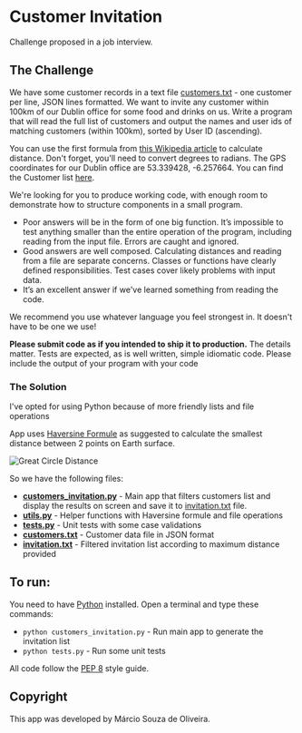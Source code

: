 # Customer Invitation

Challenge proposed in a job interview.

## The Challenge

We have some customer records in a text file [customers.txt](customers.txt) - one customer per line, JSON lines formatted. We want to invite any customer within 100km of our Dublin office for some food and drinks on us. Write a program that will read the full list of customers and output the names and user ids of matching customers (within 100km), sorted by User ID (ascending).

You can use the first formula from [this Wikipedia article](https://en.wikipedia.org/wiki/Great-circle_distance) to calculate distance. Don't forget, you'll need to convert degrees to radians.
The GPS coordinates for our Dublin office are 53.339428, -6.257664.
You can find the Customer list [here](customers.txt).

We're looking for you to produce working code, with enough room to demonstrate how to structure components in a small program.

- Poor answers will be in the form of one big function. It’s impossible to test anything smaller than the entire operation of the program, including reading from the input file. Errors are caught and ignored.
- Good answers are well composed. Calculating distances and reading from a file are separate concerns. Classes or functions have clearly defined responsibilities. Test cases cover likely problems with input data.
- It’s an excellent answer if we've learned something from reading the code.

We recommend you use whatever language you feel strongest in. It doesn't have to be one we use!

**Please submit code as if you intended to ship it to production.** The details matter. Tests are expected, as is well written, simple idiomatic code. Please include the output of your program with your code

### The Solution

I've opted for using Python because of more friendly lists and file operations

App uses [Haversine Formule](https://en.wikipedia.org/wiki/Haversine_formula) as suggested to calculate the smallest distance between 2 points on Earth surface.

![Great Circle Distance](https://upload.wikimedia.org/wikipedia/commons/thumb/c/cb/Illustration_of_great-circle_distance.svg/447px-Illustration_of_great-circle_distance.svg.png)

So we have the following files:
- **[customers_invitation.py](customers_invitation)** - Main app that filters customers list and display the results on screen and save it to [invitation.txt](invitation.txt) file.
- **[utils.py](utils.py)** - Helper functions with Haversine formule and file operations
- **[tests.py](tests.py)** - Unit tests with some case validations
- **[customers.txt](customers.txt)** - Customer data file in JSON format
- **[invitation.txt](invitation.txt)** - Filtered invitation list according to maximum distance provided

## To run:

You need to have [Python](https://www.python.org/) installed. Open a terminal and type these commands:
- `python customers_invitation.py` - Run main app to generate the invitation list
- `python tests.py` - Run some unit tests

All code follow the [PEP 8](https://www.python.org/dev/peps/pep-0008/) style guide.

## Copyright

This app was developed by Márcio Souza de Oliveira.
